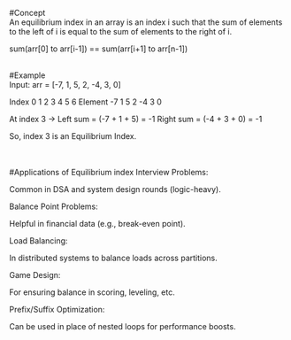  #Concept  
An equilibrium index in an array is an index i such that the sum of elements to the left of i is equal to the sum of elements to the right of i.  
  
sum(arr[0] to arr[i-1]) == sum(arr[i+1] to arr[n-1]) <br> 
  <br>
  
#Example  
Input: arr = [-7, 1, 5, 2, -4, 3, 0]

Index      0   1   2   3   4   5   6
Element   -7   1   5   2  -4   3   0

At index 3 → Left sum = (-7 + 1 + 5) = -1
              Right sum = (-4 + 3 + 0) = -1 

So, index 3 is an Equilibrium Index.<br>  
<br>  

#Applications of Equilibrium index
Interview Problems:

Common in DSA and system design rounds (logic-heavy).

Balance Point Problems:

Helpful in financial data (e.g., break-even point).

Load Balancing:

In distributed systems to balance loads across partitions.

Game Design:

For ensuring balance in scoring, leveling, etc.

Prefix/Suffix Optimization:

Can be used in place of nested loops for performance boosts.







